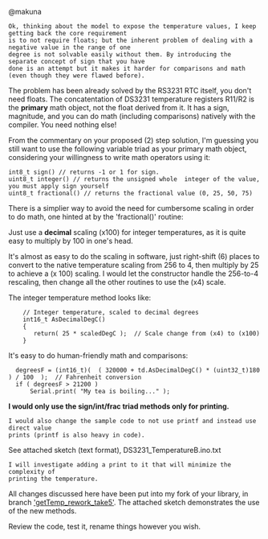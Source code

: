 @makuna
```
Ok, thinking about the model to expose the temperature values, I keep getting back the core requirement
is to not require floats; but the inherent problem of dealing with a negative value in the range of one
degree is not solvable easily without them. By introducing the separate concept of sign that you have
done is an attempt but it makes it harder for comparisons and math (even though they were flawed before).
```

The problem has been already solved by the RS3231 RTC itself, you don't need floats. The concatentation of DS3231 temperature registers R11/R2 is the __primary__ math object, not the float derived from it. It has a sign, magnitude, and you can do math (including comparisons) natively with the compiler. You need nothing else!

From the commentary on your proposed (2) step solution, I'm guessing you still want to use the following variable triad as your primary math object, considering your willingness to write math operators using it:

```
int8_t sign() // returns -1 or 1 for sign.  
uint8_t integer() // returns the unsigned whole  integer of the value, you must apply sign yourself
uint8_t fractional() // returns the fractional value (0, 25, 50, 75)
```
There is a simplier way to avoid the need for cumbersome scaling in order to do math, one hinted at by the 'fractional()' routine:

Just use a __decimal__ scaling (x100) for integer temperatures, as it is quite easy to multiply by 100 in one's head.

It's almost as easy to do the scaling in software, just right-shift (6) places to convert to the native temperature scaling from 256 to 4, then multiply by 25 to achieve a (x 100) scaling. I would let the constructor handle the 256-to-4 rescaling, then change all the other routines to use the (x4) scale.

The integer temperature method looks like:
```
    // Integer temperature, scaled to decimal degrees
    int16_t AsDecimalDegC()
    {
       return( 25 * scaledDegC );  // Scale change from (x4) to (x100)
    }
```
It's easy to do human-friendly math and comparisons:
```
  degreesF = (int16_t)(  ( 320000 + td.AsDecimalDegC() * (uint32_t)180 ) / 100  );  // Fahrenheit conversion
  if ( degreesF > 21200 )
      Serial.print( "My tea is boiling..." );
```

__I would only use the sign/int/frac triad methods only for printing.__

```
I would also change the sample code to not use printf and instead use direct value
prints (printf is also heavy in code).
```
See attached sketch (text format), DS3231_TemperatureB.ino.txt
```
I will investigate adding a print to it that will minimize the complexity of
printing the temperature.
```
All changes discussed here have been put into my fork of your library, in branch ['getTemp_rework_take5'][rtc_rework_final]. The attached sketch demonstrates the use of the new methods.

Review the code, test it, rename things however you wish.


[rtc_rework_final]: https://github.com/mrwgx3/Rtc/tree/getTemp_rework_take5  "RtcTemperatue Rework"
